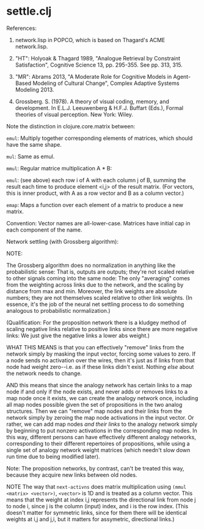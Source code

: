 settle.clj
=======

References:

1. network.lisp in POPCO, which is based on Thagard's ACME network.lisp.

2. "HT": Holyoak & Thagard 1989, "Analogue Retrieval by Constraint
Satisfaction", Cognitive Science 13, pp. 295-355. See pp. 313, 315.

3. "MR": Abrams 2013, "A Moderate Role for Cognitive Models in Agent-Based 
Modeling of Cultural Change", Complex Adaptive Systems Modeling 2013.

4. Grossberg. S. (1978). A theory of visual coding, memory, and development.
In E.L.J. Leeuwenberg & H.F.J. Buffart (Eds.), Formal theories of visual 
perception. New York: Wiley.

Note the distinction in clojure.core.matrix between:

`emul`: Multiply together corresponding elements of matrices,
which should have the same shape.

`mul`:  Same as emul.

`mmul`: Regular matrice multiplication A * B:

`emul`: (see above) each row i of A with each column j of B,
summing the result each time to produce element <i,j> of
the result matrix.  (For vectors, this is inner product,
with A as a row vector and B as a column vector.)

`emap`: Maps a function over each element of a matrix to produce a new
matrix.

Convention: Vector names are all-lower-case.  Matrices have initial cap
in each component of the name.

Network settling (with Grossberg algorithm):

NOTE: 

The Grossberg algorithm does no normalization in anything like
the probabilistic sense: That is, outputs are outputs; they're not scaled
relative to other signals coming into the same node:  The only "averaging"
comes from the weighting across links due to the network, and the scaling
by distance from max and min.  Moreover, the link weights are absolute
numbers; they are not themselves scaled relative to other link weights.
(In essence, it's the job of the neural net settling process to do 
something analogous to probabilistic normalization.)

(Qualification: For the proposition network there is a kludgey method of
scaling negative links relative to positive links since there are more
negative links: We just give the negative links a lower abs weight.)

WHAT THIS MEANS is that you can effectively "remove" links from the 
network simply by masking the input vector, forcing some values to zero.
If a node sends no activation over the wires, then it's just as if links
from that node had weight zero--i.e. as if these links didn't exist.
Nothing *else* about the network needs to change.

AND this means that since the analogy network has certain links to a 
map node if and only if the node exists, and never adds or removes links
to a map node once it exists, we can create the analogy network once,
including all map nodes possible given the set of propositions in the
two analog structures.  Then we can "remove" map nodes and their
links from the network simply by zeroing the map node activations in
the input vector.  Or rather, we can add map nodes *and their links*
to the analogy network simply by beginning to put nonzero activations 
in the corresponding map nodes.  In this way, different persons can
have effectively different analogy networks, corresponding to their
different repertoires of propositions, while using a single set of
analogy network weight matrices (which needn't slow down run time
due to being modified later).

Note: The proposition networks, by contrast, can't be treated this way,
because they acquire new links between old nodes.

NOTE The way that `next-activns` does matrix multiplication using `(mmul
<matrix> <vector>)`, `<vector>` is 1D and is treated as a column vector.
This means that the weight at index i,j represents the directional link
from node j to node i, since j is the column (input) index, and i is the
row index.  (This doesn't matter for symmetric links, since for them there
will be identical weights at i,j and j,i, but it matters for assymetric,
directional links.)


